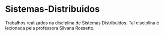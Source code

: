 # Sistemas-Distribuidos
Trabalhos realizados na disciplina de Sistemas Distribuídos. Tal disciplina é lecionada pela professora Silvana Rossetto.
